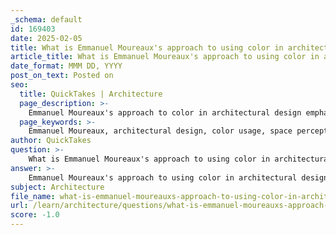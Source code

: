 ```yaml
---
_schema: default
id: 169403
date: 2025-02-05
title: What is Emmanuel Moureaux's approach to using color in architectural design, and how does it impact space perception?
article_title: What is Emmanuel Moureaux's approach to using color in architectural design, and how does it impact space perception?
date_format: MMM DD, YYYY
post_on_text: Posted on
seo:
  title: QuickTakes | Architecture
  page_description: >-
    Emmanuel Moureaux's approach to color in architectural design emphasizes vibrant, playful elements that enhance space perception and user experience, significantly impacting how environments are perceived, inviting engagement and fostering community.
  page_keywords: >-
    Emmanuel Moureaux, architectural design, color usage, space perception, vibrant design, Sugamo Shinkin Bank, bright colors, playful design, dividing space with color, user experience, community connection, integration with nature, spatial perception, public spaces
author: QuickTakes
question: >-
    What is Emmanuel Moureaux's approach to using color in architectural design, and how does it impact space perception?
answer: >-
    Emmanuel Moureaux's approach to using color in architectural design is characterized by a vibrant and playful philosophy that significantly impacts space perception. His work, particularly with the Sugamo Shinkin Bank, exemplifies how color can transform environments and enhance user experiences.\n\n### Key Aspects of Moureaux's Approach:\n\n1. **Bright Colors and Playful Designs**: Moureaux emphasizes the use of bright colors to create lively atmospheres. This approach not only makes spaces visually appealing but also fosters a sense of joy and hospitality. The bank's motto, "Turn joy into joy," reflects this intention, aiming to create an inviting environment for customers.\n\n2. **Dividing Space with Color**: Moureaux employs the concept of "dividing space with color," which allows for the creation of three-dimensional spaces. This technique helps to delineate areas within a larger environment, guiding movement and interaction while also adding depth and rhythm to the overall design. For instance, the colorful stainless-steel sticks in the bank's design serve as both aesthetic elements and spatial dividers, enhancing the perception of the space.\n\n3. **Impact on Space Perception**: The use of color in Moureaux's designs influences how individuals perceive and interact with spaces. Colors can evoke specific emotions and create distinct atmospheres. For example, a vibrant color palette can make a space feel more open and welcoming, encouraging people to linger and engage with their surroundings. This is particularly important in public spaces like banks, where customer experience is paramount.\n\n4. **Integration with Nature**: Moureaux's designs often incorporate elements of nature, further enhancing the sensory experience. The integration of outdoor and indoor spaces, as seen in the aerial garden concept, not only beautifies the environment but also connects users with nature, which can have a calming effect and improve overall well-being.\n\n5. **Community Connection**: By using color and design to create recognizable and engaging spaces, Moureaux's work fosters a sense of community. The architectural features, such as layered spaces and vibrant facades, blend with the surrounding environment, making the building a part of the community fabric.\n\nIn summary, Emmanuel Moureaux's approach to color in architectural design is a powerful tool for shaping space perception. His focus on bright colors, playful designs, and the strategic use of color to divide and define spaces creates environments that are not only aesthetically pleasing but also enhance user experience and community engagement.
subject: Architecture
file_name: what-is-emmanuel-moureauxs-approach-to-using-color-in-architectural-design-and-how-does-it-impact-space-perception.md
url: /learn/architecture/questions/what-is-emmanuel-moureauxs-approach-to-using-color-in-architectural-design-and-how-does-it-impact-space-perception
score: -1.0
---
```


&nbsp;